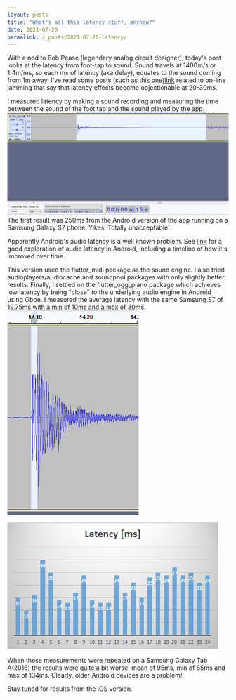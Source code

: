 ```yaml
---
layout: posts
title: "What's all this latency stuff, anyhow?"
date: 2021-07-20
permalink: /_posts/2021-07-20-latency/
---
```


With a nod to Bob Pease (legendary analog circuit designer), today's post looks at the
latency from foot-tap to sound.  Sound travels at 1400m/s or 1.4m/ms, so each ms of latency (aka delay), 
equates to the sound coming from 1m away.  I've read some posts (such as this one)[link](https://calebdolister.medium.com/why-cant-musicians-jam-with-each-other-online-without-latency-or-other-issues-44260789a721)
related to on-line jamming
that say that latency effects become objectionable at 20-30ms.

I measured latency by making a sound recording and measuring the time between the sound of the foot tap and
the sound played by the app.
![recording](/assets/images/latency1.png)
The first result was 250ms from the Android version of the app running on a Samsung Galaxy S7 phone.  Yikes!  Totally unacceptable!

Apparently Android's audio latency is a well known problem.  See [link](https://android-developers.googleblog.com/2021/03/an-update-on-androids-audio-latency.html)
for a good exploration of audio latency in Android, including a timeline of how it's improved over time.

This version used the flutter_midi package as the sound engine.  I also tried audioplayers/audiocache and soundpool packages
with only slightly better results.  Finally, I settled on the flutter_ogg_piano package which achieves low latency by being "close"
to the underlying audio engine in Android using Oboe.  I measured the average latency with the same Samsung S7 of 19.75ms 
with a min of 10ms and a max of 30ms.
![improved recording](/assets/images/latency2.png)

![plot of latency results](/assets/images/latency3.png)


When these measurements were repeated on a Samsung Galaxy Tab A(2016) the results were quite a bit worse: 
mean of 95ms, min of 65ms and max of 134ms.  Clearly, older Android devices are a problem!

Stay tuned for results from the iOS version.

